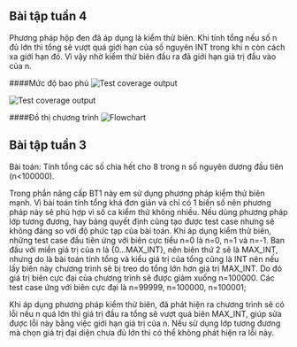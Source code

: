 ## Bài tập tuần 4

Phương pháp hộp đen đã áp dụng là kiểm thử biên. Khi tính tổng nếu số n đủ lớn thì tổng sẽ vượt quá giới hạn của số nguyên INT trong khi n còn cách xa giới hạn đó. Vì vậy nhờ kiểm thử biên đầu ra đã giới hạn giá trị đầu vào của n.

####Mức độ bao phủ
![Test coverage output](https://github.com/hoangbd58/int3117-2016/blob/master/NongDucHuy/BT1/img/coverage1.jpg)

![Test coverage output](https://github.com/hoangbd58/int3117-2016/blob/master/NongDucHuy/BT1/img/coverage2.jpg)

####Đồ thị chương trình
![Flowchart](https://github.com/hoangbd58/int3117-2016/blob/master/NongDucHuy/BT1/img/flowchart.jpg)

## Bài tập tuần 3

Bài toán: Tính tổng các số chia hết cho 8 trong n số nguyên dương đầu tiên (n<100000).

Trong phần nâng cấp BT1 này em sử dụng phương pháp kiểm thử biên mạnh.
Vì bài toán tính tổng khá đơn giản và chỉ có 1 biến số nên phương pháp này sẽ phù hợp vì số ca kiểm thử không nhiều.
Nếu dùng phương pháp lớp tương đương, hay bảng quyết định cũng tạo được test case nhưng sẽ không đáng so với độ phức tạp của bài toán.
Khi áp dụng kiểm thử biên, những test case đầu tiên ứng với biên cực tiểu n=0 là n=0, n=1 và n=-1.
Ban đầu với miền giá trị của n là {0...MAX_INT}, nên biên thứ 2 sẽ là MAX_INT, nhưng  do là bài toán tính tổng và kiểu giá trị của tổng cũng là INT nên nếu lấy biên này chương trình sẽ bị treo do tổng lớn hơn giá trị MAX_INT. Do đó giá trị biên cực đại của chương trình sẽ được giảm xuống n=100000.
Các test case ứng với biên cực đại là n=99999, n=100000, n=100001;

Khi áp dụng phương pháp kiểm thử biên, đã phát hiện ra chương trình sẽ có lỗi nếu n quá lớn thì giá trị đầu ra tổng sẽ vượt quá biên MAX_INT, giúp sửa được lỗi này bằng việc giới hạn giá trị của n. Nếu sử dụng lớp tương đương mà chọn giá trị đại diện chưa đủ lớn thì có thể không phát hiện ra lỗi này.
